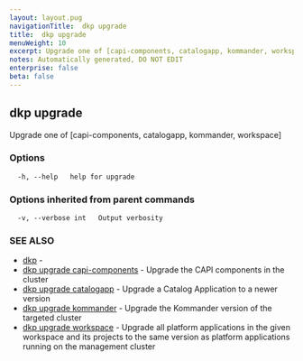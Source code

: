 ```yaml
---
layout: layout.pug
navigationTitle:  dkp upgrade
title:  dkp upgrade
menuWeight: 10
excerpt: Upgrade one of [capi-components, catalogapp, kommander, workspace]
notes: Automatically generated, DO NOT EDIT
enterprise: false
beta: false
---
```

<!-- vale off -->
<!-- markdownlint-disable -->

## dkp upgrade

Upgrade one of [capi-components, catalogapp, kommander, workspace]

### Options

```
  -h, --help   help for upgrade
```

### Options inherited from parent commands

```
  -v, --verbose int   Output verbosity
```

### SEE ALSO

* [dkp](/dkp/kommander/2.2/cli/dkp/)	 - 
* [dkp upgrade capi-components](/dkp/kommander/2.2/cli/dkp/upgrade/capi-components/)	 - Upgrade the CAPI components in the cluster
* [dkp upgrade catalogapp](/dkp/kommander/2.2/cli/dkp/upgrade/catalogapp/)	 - Upgrade a Catalog Application to a newer version
* [dkp upgrade kommander](/dkp/kommander/2.2/cli/dkp/upgrade/kommander/)	 - Upgrade the Kommander version of the targeted cluster
* [dkp upgrade workspace](/dkp/kommander/2.2/cli/dkp/upgrade/workspace/)	 - Upgrade all platform applications in the given workspace and its projects to the same version as platform applications running on the management cluster

